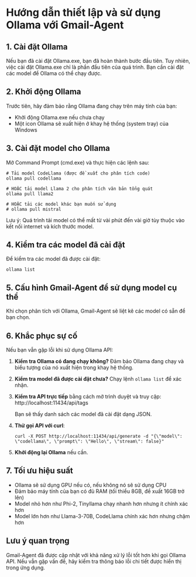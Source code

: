 # Hướng dẫn thiết lập và sử dụng Ollama với Gmail-Agent

## 1. Cài đặt Ollama

Nếu bạn đã cài đặt Ollama.exe, bạn đã hoàn thành bước đầu tiên. Tuy nhiên, việc cài đặt Ollama.exe chỉ là phần đầu tiên của quá trình. Bạn cần cài đặt các model để Ollama có thể chạy được.

## 2. Khởi động Ollama

Trước tiên, hãy đảm bảo rằng Ollama đang chạy trên máy tính của bạn:
- Khởi động Ollama.exe nếu chưa chạy
- Một icon Ollama sẽ xuất hiện ở khay hệ thống (system tray) của Windows

## 3. Cài đặt model cho Ollama

Mở Command Prompt (cmd.exe) và thực hiện các lệnh sau:

```
# Tải model CodeLlama (được đề xuất cho phân tích code)
ollama pull codellama

# HOẶC tải model Llama 2 cho phân tích văn bản tổng quát
ollama pull llama2

# HOẶC tải các model khác bạn muốn sử dụng
# ollama pull mistral
```

Lưu ý: Quá trình tải model có thể mất từ vài phút đến vài giờ tùy thuộc vào kết nối internet và kích thước model.

## 4. Kiểm tra các model đã cài đặt

Để kiểm tra các model đã được cài đặt:

```
ollama list
```

## 5. Cấu hình Gmail-Agent để sử dụng model cụ thể

Khi chọn phân tích với Ollama, Gmail-Agent sẽ liệt kê các model có sẵn để bạn chọn.

## 6. Khắc phục sự cố

Nếu bạn vẫn gặp lỗi khi sử dụng Ollama API:

1. **Kiểm tra Ollama có đang chạy không?** Đảm bảo Ollama đang chạy và biểu tượng của nó xuất hiện trong khay hệ thống.

2. **Kiểm tra model đã được cài đặt chưa?** Chạy lệnh `ollama list` để xác nhận.

3. **Kiểm tra API trực tiếp** bằng cách mở trình duyệt và truy cập:
   http://localhost:11434/api/tags
   
   Bạn sẽ thấy danh sách các model đã cài đặt dạng JSON.

4. **Thử gọi API với curl**:
   ```
   curl -X POST http://localhost:11434/api/generate -d "{\"model\": \"codellama\", \"prompt\": \"Hello\", \"stream\": false}"
   ```

5. **Khởi động lại Ollama** nếu cần.

## 7. Tối ưu hiệu suất

- Ollama sẽ sử dụng GPU nếu có, nếu không nó sẽ sử dụng CPU
- Đảm bảo máy tính của bạn có đủ RAM (tối thiểu 8GB, đề xuất 16GB trở lên)
- Model nhỏ hơn như Phi-2, Tinyllama chạy nhanh hơn nhưng ít chính xác hơn
- Model lớn hơn như Llama-3-70B, CodeLlama chính xác hơn nhưng chậm hơn

## Lưu ý quan trọng

Gmail-Agent đã được cập nhật với khả năng xử lý lỗi tốt hơn khi gọi Ollama API. Nếu vẫn gặp vấn đề, hãy kiểm tra thông báo lỗi chi tiết được hiển thị trong ứng dụng.
